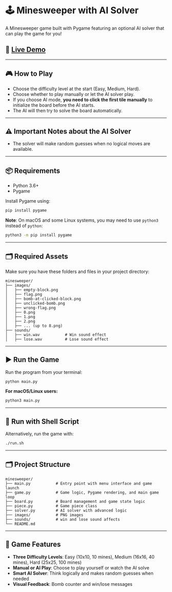 # 🕹️ Minesweeper with AI Solver

A Minesweeper game built with Pygame featuring an optional AI solver that can play the game for you!

## 🌟 **[Live Demo](https://aghasr.github.io/Minesweeper-WithAI/)**

---

## 🎮 How to Play

- Choose the difficulty level at the start (Easy, Medium, Hard).
- Choose whether to play manually or let the AI solver play.
- If you choose AI mode, **you need to click the first tile manually** to initialize the board before the AI starts.
- The AI will then try to solve the board automatically.

---

## ⚠️ Important Notes about the AI Solver

- The solver will make random guesses when no logical moves are available.

---

## 📦 Requirements

- Python 3.6+
- Pygame

Install Pygame using:

```bash
pip install pygame
```

**Note**: On macOS and some Linux systems, you may need to use `python3` instead of `python`:

```bash
python3 -m pip install pygame
```

---

## 🗂️ Required Assets

Make sure you have these folders and files in your project directory:

```text
minesweeper/
├── images/
│   ├── empty-block.png
│   ├── flag.png
│   ├── bomb-at-clicked-block.png
│   ├── unclicked-bomb.png
│   ├── wrong-flag.png
│   ├── 0.png
│   ├── 1.png
│   ├── 2.png
│   ├── ... (up to 8.png)
├── sounds/
│   ├── win.wav           # Win sound effect
│   ├── lose.wav          # Lose sound effect
```

---

## ▶️ Run the Game

Run the program from your terminal:

```bash
python main.py
```

**For macOS/Linux users:**
```bash
python3 main.py
```

---

## 🏃 Run with Shell Script

Alternatively, run the game with:

```bash
./run.sh
```

---

## 🗂️ Project Structure

```text
minesweeper/
├── main.py           # Entry point with menu interface and game launch
├── game.py           # Game logic, Pygame rendering, and main game loop
├── board.py          # Board management and game state logic
├── piece.py          # Game piece class
├── solver.py         # AI solver with advanced logic
├── images/           # PNG images
├── sounds/           # win and lose sound affects
└── README.md         
```

---

## 🎯 Game Features

- **Three Difficulty Levels**: Easy (10x10, 10 mines), Medium (16x16, 40 mines), Hard (25x25, 100 mines)
- **Manual or AI Play**: Choose to play yourself or watch the AI solve
- **Smart AI Solver**: Think logically and makes random guesses when needed
- **Visual Feedback**: Bomb counter and win/lose messages
